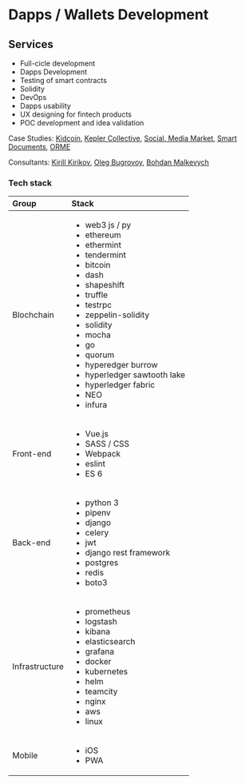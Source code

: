 # Dapps / Wallets Development

## Services

* Full-cicle development
* Dapps Development
* Testing of smart contracts
* Solidity
* DevOps
* Dapps usability
* UX designing for fintech products
* POC development and idea validation

Case Studies: [Kidcoin](../case-studies/kidcoin.md), [Kepler Collective](../case-studies/kepler-collective.md), [Social. Media Market](../case-studies/social.-media-market.md), [Smart Documents](../case-studies/smart-documents.md), [ORME](../case-studies/orme.md)

Consultants: [Kirill Kirikov](../organization/credentials-wip/kirill-kirikov.md), [Oleg Bugrovoy](../organization/credentials-wip/oleg-bugrovoy.md), [Bohdan Malkevych](../organization/credentials-wip/bohdan-malkevych.md)

### Tech stack



<table>
  <thead>
    <tr>
      <th style="text-align:left">Group</th>
      <th style="text-align:left">Stack</th>
    </tr>
  </thead>
  <tbody>
    <tr>
      <td style="text-align:left">Blochchain</td>
      <td style="text-align:left">
        <p></p>
        <ul>
          <li>web3 js / py</li>
          <li>ethereum</li>
          <li>ethermint</li>
          <li>tendermint</li>
          <li>bitcoin</li>
          <li>dash</li>
          <li>shapeshift</li>
          <li>truffle</li>
          <li>testrpc</li>
          <li>zeppelin-solidity</li>
          <li>solidity</li>
          <li>mocha</li>
          <li>go</li>
          <li>quorum</li>
          <li>hyperedger burrow</li>
          <li>hyperledger sawtooth lake</li>
          <li>hyperledger fabric</li>
          <li>NEO</li>
          <li>infura</li>
        </ul>
      </td>
    </tr>
    <tr>
      <td style="text-align:left">Front-end</td>
      <td style="text-align:left">
        <p></p>
        <ul>
          <li>Vue.js</li>
          <li>SASS / CSS</li>
          <li>Webpack</li>
          <li>eslint</li>
          <li>ES 6</li>
        </ul>
      </td>
    </tr>
    <tr>
      <td style="text-align:left">Back-end</td>
      <td style="text-align:left">
        <p></p>
        <ul>
          <li>python 3</li>
          <li>pipenv</li>
          <li>django</li>
          <li>celery</li>
          <li>jwt</li>
          <li>django rest framework</li>
          <li>postgres</li>
          <li>redis</li>
          <li>boto3</li>
        </ul>
      </td>
    </tr>
    <tr>
      <td style="text-align:left">Infrastructure</td>
      <td style="text-align:left">
        <p></p>
        <ul>
          <li>prometheus</li>
          <li>logstash</li>
          <li>kibana</li>
          <li>elasticsearch</li>
          <li>grafana</li>
          <li>docker</li>
          <li>kubernetes</li>
          <li>helm</li>
          <li>teamcity</li>
          <li>nginx</li>
          <li>aws</li>
          <li>linux</li>
        </ul>
      </td>
    </tr>
    <tr>
      <td style="text-align:left">Mobile</td>
      <td style="text-align:left">
        <ul>
          <li>iOS</li>
          <li>PWA
            <br />
          </li>
        </ul>
      </td>
    </tr>
  </tbody>
</table>